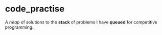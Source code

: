 # code_practise
A _heap_ of solutions to the **stack** of problems I have **queued** for competitive programming.

